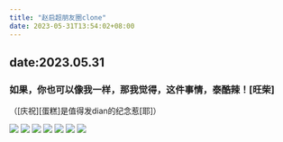 ```yaml
---
title: "赵启超朋友圈clone"
date: 2023-05-31T13:54:02+08:00
---
```


## date:2023.05.31

### 如果，你也可以像我一样，那我觉得，这件事情，泰酷辣！[旺柴]
（[庆祝][蛋糕]是值得发dian的纪念惹[耶]）

![](/img/2951685512598_.pic.jpg)
![](/img/2961685512598_.pic.jpg)
![](/img/2971685512599_.pic.jpg)
![](/img/2981685512599_.pic.jpg)
![](/img/2991685512599_.pic.jpg)
![](/img/3001685512600_.pic.jpg)
![](/img/3011685512600_.pic.jpg)
